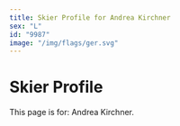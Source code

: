 ```yaml
---
title: Skier Profile for Andrea Kirchner
sex: "L"
id: "9987"
image: "/img/flags/ger.svg" 
---
```


# Skier Profile

This page is for: Andrea Kirchner.
    